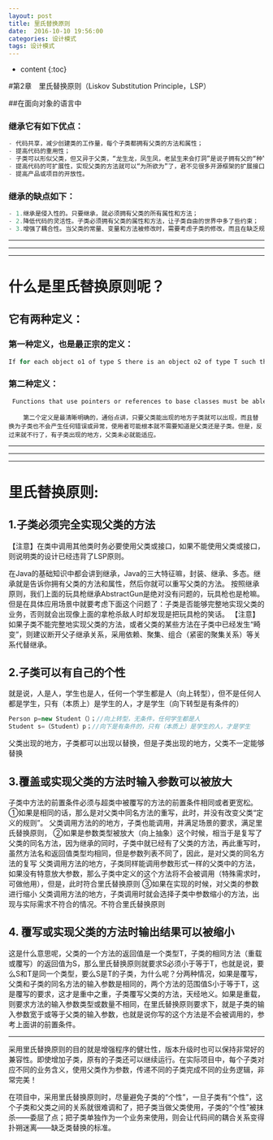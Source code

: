 ```yaml
---
layout: post
title: 里氏替换原则
date:  2016-10-10 19:56:00
categories: 设计模式
tags: 设计模式
---
```


* content
{:toc}




#第2章　里氏替换原则（Liskov Substitution Principle，LSP）

##在面向对象的语言中
### 继承它有如下优点：
```java
- 代码共享，减少创建类的工作量，每个子类都拥有父类的方法和属性；
- 提高代码的重用性；
- 子类可以形似父类，但又异于父类，“龙生龙，凤生凤，老鼠生来会打洞”是说子拥有父的“种”，“世界上没有两片完全相同的叶子”是指明子与父的不同；
- 提高代码的可扩展性，实现父类的方法就可以“为所欲为”了，君不见很多开源框架的扩展接口都是通过继承父类来完成的；
- 提高产品或项目的开放性。
```

### 继承的缺点如下：

```java
- 1.继承是侵入性的。只要继承，就必须拥有父类的所有属性和方法；
- 2.降低代码的灵活性。子类必须拥有父类的属性和方法，让子类自由的世界中多了些约束；
- 3.增强了耦合性。当父类的常量、变量和方法被修改时，需要考虑子类的修改，而且在缺乏规范的环境下，这种修改可能带来非常糟糕的结果——大段的代码需要重构。
```
--------
--------
--------

# 什么是里氏替换原则呢？
## 它有两种定义：
### 第一种定义，也是最正宗的定义：
```java
If for each object o1 of type S there is an object o2 of type T such that for all programs P defined in terms of T,the behavior of P is unchanged when o1 is substituted for o2 then S is a subtype of T.（如果对每一个类型为S的对象o1，都有类型为T的对象o2，使得以T定义的所有程序P在所有的对象o1都代换成o2时，程序P的行为没有发生变化，那么类型S是类型T的子类型。）
```
### 第二种定义：
```java
 Functions that use pointers or references to base classes must be able to use objects of derived classes without knowing it.（所有引用基类的地方必须能透明地使用其子类的对象。）
```
        
        第二个定义是最清晰明确的，通俗点讲，只要父类能出现的地方子类就可以出现，而且替换为子类也不会产生任何错误或异常，使用者可能根本就不需要知道是父类还是子类。但是，反过来就不行了，有子类出现的地方，父类未必就能适应。

--------
--------
--------
# 里氏替换原则:

## 1.子类必须完全实现父类的方法
【注意】在类中调用其他类时务必要使用父类或接口，如果不能使用父类或接口，则说明类的设计已经违背了LSP原则。

在Java的基础知识中都会讲到继承，Java的三大特征嘛，封装、继承、多态。继承就是告诉你拥有父类的方法和属性，然后你就可以重写父类的方法。
按照继承原则，我们上面的玩具枪继承AbstractGun是绝对没有问题的，玩具枪也是枪嘛。
但是在具体应用场景中就要考虑下面这个问题了：子类是否能够完整地实现父类的业务，否则就会出现像上面的拿枪杀敌人时却发现是把玩具枪的笑话。
【注意】　如果子类不能完整地实现父类的方法，或者父类的某些方法在子类中已经发生“畸变”，则建议断开父子继承关系，采用依赖、聚集、组合（紧密的聚集关系）等关系代替继承。

## 2.子类可以有自己的个性
就是说，人是人，学生也是人，任何一个学生都是人（向上转型），但不是任何人都是学生，只有（本质上）是学生的人，才是学生（向下转型是有条件的）
```java
Person p=new Student（）；//向上转型，无条件，任何学生都是人
Student s=（Student）p；//向下是有条件的，只有（本质上）是学生的人，才是学生
```
父类出现的地方，子类都可以出现以替换，但是子类出现的地方，父类不一定能够替换

## 3.覆盖或实现父类的方法时输入参数可以被放大
子类中方法的前置条件必须与超类中被覆写的方法的前置条件相同或者更宽松。
①如果是相同的话，那么是对父类中同名方法的重写，此时，并没有改变父类“定义的规则”。
父类调用方法的的地方，子类也能调用，并满足场景的要求，满足里氏替换原则，
②如果是参数类型被放大（向上抽象）这个时候，相当于是复写了父类的同名方法，因为继承的同时，子类中就已经有了父类的方法，再此重写时，虽然方法名和返回值类型均相同，但是参数列表不同了，因此，是对父类的同名方法的复写
父类调用方法的地方，子类同样能调用参数形式一样的父类中的方法，如果没有特意放大参数，那么子类中定义的这个方法将不会被调用（特殊需求时，可做他用），但是，此时符合里氏替换原则
③如果在实现的时候，对父类的参数进行缩小
父类调用方法的地方，子类调用时就会选择子类中参数缩小的方法，出现与实际需求不符合的情况。不符合里氏替换原则

## 4. 覆写或实现父类的方法时输出结果可以被缩小
这是什么意思呢，父类的一个方法的返回值是一个类型T，子类的相同方法（重载或覆写）的返回值为S，那么里氏替换原则就要求S必须小于等于T，也就是说，要么S和T是同一个类型，要么S是T的子类，为什么呢？分两种情况，如果是覆写，父类和子类的同名方法的输入参数是相同的，两个方法的范围值S小于等于T，这是覆写的要求，这才是重中之重，子类覆写父类的方法，天经地义。如果是重载，则要求方法的输入参数类型或数量不相同，在里氏替换原则要求下，就是子类的输入参数宽于或等于父类的输入参数，也就是说你写的这个方法是不会被调用的，参考上面讲的前置条件。

--------
采用里氏替换原则的目的就是增强程序的健壮性，版本升级时也可以保持非常好的兼容性。即使增加子类，原有的子类还可以继续运行。在实际项目中，每个子类对应不同的业务含义，使用父类作为参数，传递不同的子类完成不同的业务逻辑，非常完美！

在项目中，采用里氏替换原则时，尽量避免子类的“个性”，一旦子类有“个性”，这个子类和父类之间的关系就很难调和了，把子类当做父类使用，子类的“个性”被抹杀——委屈了点；把子类单独作为一个业务来使用，则会让代码间的耦合关系变得扑朔迷离——缺乏类替换的标准。